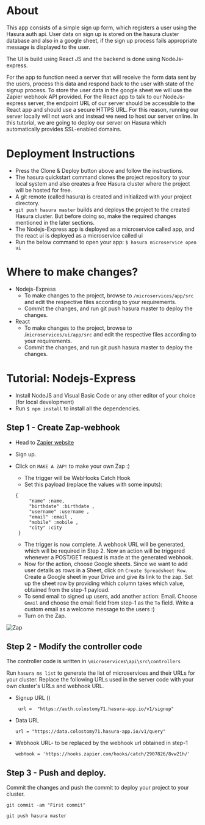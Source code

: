 ﻿# About

This app consists of a simple sign up form, which registers a user using the Hasura auth api. User data on sign up is stored on the hasura cluster database and also in a google sheet, if the sign up process fails appropriate message is displayed to the user.

The UI is build using React JS and the backend is done using NodeJs-express.

For the app to function need a server that will receive the form data sent by the users, process this data and respond back to the user with state of the signup process. To store the user data in the google sheet we will use the Zapier webhook API provided. For the React app to talk to our NodeJs-express server, the endpoint URL of our server should be accessible to the React app and should use a secure HTTPS URL. For this reason, running our server locally will not work and instead we need to host our server online. In this tutorial, we are going to deploy our server on Hasura which automatically provides SSL-enabled domains.

# Deployment Instructions

* Press the Clone & Deploy button above and follow the instructions.
* The hasura quickstart command clones the project repository to your local system and also creates a free Hasura cluster where the project will be hosted for free.
* A git remote (called hasura) is created and initialized with your project directory.
* `git push hasura master` builds and deploys the project to the created Hasura cluster. But before doing so, make the required changes mentioned in the later sections.
* The Nodejs-Express app is deployed as a microservice called app, and the react ui is deployed as a microservice called ui
* Run the below command to open your app:
`$ hasura microservice open ui`

# Where to make changes?

* Nodejs-Express
   * To make changes to the project, browse to `/microservices/app/src` and edit the respective files according to your requirements.
   * Commit the changes, and run git push hasura master to deploy the changes.
* React
   * To make changes to the project, browse to /`microservices/ui/app/src` and edit the respective files according to your requirements.
   * Commit the changes, and run git push hasura master to deploy the changes.

# Tutorial: Nodejs-Express
* Install NodeJS and Visual Basic Code or any other editor of your choice (for local development)
* Run `$ npm install` to install all the dependencies.
## Step 1 - Create Zap-webhook
* Head to <a href = "https://zapier.com">Zapier website</a>
* Sign up.
* Click on `MAKE A ZAP!` to make your own Zap :)
   * The trigger will be WebHooks Catch Hook
   * Set this payload (replace the values with some inputs):
   
   ```
   {
        "name" :name,
        "birthdate" :birthdate ,
        "username" :username ,
        "email" :email ,
        "mobile" :mobile ,
        "city" :city
    }
    ```
    
    
    * The trigger is now complete. A webhook URL will be generated, which will be required in Step 2. Now an action will be triggered whenever a POST/GET request is made at the generated webhook.
    * Now for the action, choose Google sheets. Since we want to add user details as rows in a Sheet, click on `Create Spreadsheet Row`. Create a Google sheet in your Drive and give its link to the zap. Set up the sheet row by providing which column takes which value, obtained from the step-1 payload.
    * To send email to signed up users, add another action: Email. Choose `Gmail` and choose the email field from step-1 as the `To` field. Write a custom email as a welcome message to the users :)
    * Turn on the Zap.

<img src ="https://raw.githubusercontent.com/ajind033/imad-app/master/myfile/Screenshot%20(5).png" alt= "Zap">


## Step 2 - Modify the controller code
The controller code is written in `\microservices\api\src\controllers`

Run `hasura ms list` to generate the list of microservices and their URLs for your cluster.
Replace the following URLs used in the server code with your own cluster's URLs and webhook URL.
* Signup URL ()

   ` url =  "https://auth.colostomy71.hasura-app.io/v1/signup"`
   
* Data URL

    `url = "https://data.colostomy71.hasura-app.io/v1/query"`
    
* Webhook URL- to be replaced by the webhook url obtained in step-1

  ` webHook = 'https://hooks.zapier.com/hooks/catch/2907826/8vw21h/' `
  
## Step 3 - Push and deploy.
Commit the changes and push the commit to deploy your project to your cluster.

`git commit -am "First commit"`

`git push hasura master`
